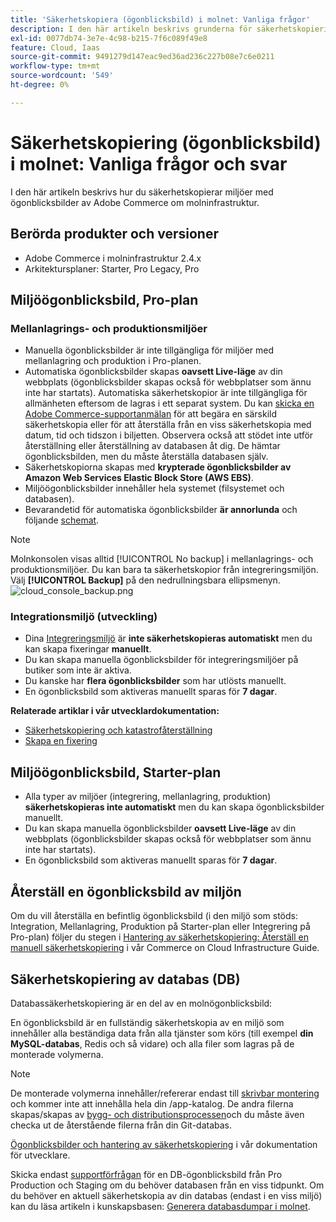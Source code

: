 ```yaml
---
title: 'Säkerhetskopiera (ögonblicksbild) i molnet: Vanliga frågor'
description: I den här artikeln beskrivs grunderna för säkerhetskopiering av miljöer med ögonblicksbilder av Adobe Commerce om molninfrastruktur.
exl-id: 0077db74-3e7e-4c98-b215-7f6c089f49e8
feature: Cloud, Iaas
source-git-commit: 9491279d147eac9ed36ad236c227b08e7c6e0211
workflow-type: tm+mt
source-wordcount: '549'
ht-degree: 0%

---
```


# Säkerhetskopiering (ögonblicksbild) i molnet: Vanliga frågor och svar

I den här artikeln beskrivs hur du säkerhetskopierar miljöer med ögonblicksbilder av Adobe Commerce om molninfrastruktur.

## Berörda produkter och versioner

* Adobe Commerce i molninfrastruktur 2.4.x
* Arkitektursplaner: Starter, Pro Legacy, Pro

## Miljöögonblicksbild, Pro-plan

### Mellanlagrings- och produktionsmiljöer

* Manuella ögonblicksbilder är inte tillgängliga för miljöer med mellanlagring och produktion i Pro-planen.
* Automatiska ögonblicksbilder skapas **oavsett Live-läge** av din webbplats (ögonblicksbilder skapas också för webbplatser som ännu inte har startats). Automatiska säkerhetskopior är inte tillgängliga för allmänheten eftersom de lagras i ett separat system. Du kan [skicka en Adobe Commerce-supportanmälan](/docs/commerce-knowledge-base/kb/help-center-guide/magento-help-center-user-guide.html#submit-ticket) för att begära en särskild säkerhetskopia eller för att återställa från en viss säkerhetskopia med datum, tid och tidszon i biljetten. Observera också att stödet inte utför återställning eller återställning av databasen åt dig. De hämtar ögonblicksbilden, men du måste återställa databasen själv.
* Säkerhetskopiorna skapas med **krypterade ögonblicksbilder av Amazon Web Services Elastic Block Store (AWS EBS)**.
* Miljöögonblicksbilder innehåller hela systemet (filsystemet och databasen).
* Bevarandetid för automatiska ögonblicksbilder **är annorlunda** och följande [schemat](/docs/commerce-cloud-service/user-guide/architecture/pro-architecture.html?lang=en#backup-and-disaster-recovery).

>[!NOTE]
>Molnkonsolen visas alltid [!UICONTROL No backup] i mellanlagrings- och produktionsmiljöer. Du kan bara ta säkerhetskopior från integreringsmiljön. Välj **[!UICONTROL Backup]** på den nedrullningsbara ellipsmenyn.
>![cloud_console_backup.png](assets/cloud_console_backup.png)





### Integrationsmiljö (utveckling)

* Dina [Integreringsmiljö](/help/announcements/adobe-commerce-announcements/integration-environment-enhancement-request-pro-and-starter.md) är **inte säkerhetskopieras automatiskt** men du kan skapa fixeringar **manuellt**.
* Du kan skapa manuella ögonblicksbilder för integreringsmiljöer på butiker som inte är aktiva.
* Du kanske har **flera ögonblicksbilder** som har utlösts manuellt.
* En ögonblicksbild som aktiveras manuellt sparas för **7 dagar**.

**Relaterade artiklar i vår utvecklardokumentation:**

* [Säkerhetskopiering och katastrofåterställning](/docs/commerce-cloud-service/user-guide/architecture/pro-architecture.html#backup-and-disaster-recovery)
* [Skapa en fixering](/docs/commerce-cloud-service/user-guide/develop/storage/snapshots.html)

## Miljöögonblicksbild, Starter-plan

* Alla typer av miljöer (integrering, mellanlagring, produktion) **säkerhetskopieras inte automatiskt** men du kan skapa ögonblicksbilder manuellt.
* Du kan skapa manuella ögonblicksbilder **oavsett Live-läge** av din webbplats (ögonblicksbilder skapas också för webbplatser som ännu inte har startats).
* En ögonblicksbild som aktiveras manuellt sparas för **7 dagar**.

## Återställ en ögonblicksbild av miljön

Om du vill återställa en befintlig ögonblicksbild (i den miljö som stöds: Integration, Mellanlagring, Produktion på Starter-plan eller Integrering på Pro-plan) följer du stegen i [Hantering av säkerhetskopiering: Återställ en manuell säkerhetskopiering](/docs/commerce-cloud-service/user-guide/develop/storage/snapshots#restore-a-manual-backup) i vår Commerce on Cloud Infrastructure Guide.

## Säkerhetskopiering av databas (DB)

Databassäkerhetskopiering är en del av en molnögonblicksbild:

>>
En ögonblicksbild är en fullständig säkerhetskopia av en miljö som innehåller alla beständiga data från alla tjänster som körs (till exempel **din MySQL-databas**, Redis och så vidare) och alla filer som lagras på de monterade volymerna.

>[!NOTE]
>
>De monterade volymerna innehåller/refererar endast till [skrivbar montering](/docs/commerce-cloud-service/user-guide/configure/app/properties/properties.html?lang=en#mounts) och kommer inte att innehålla hela din /app-katalog. De andra filerna skapas/skapas av [bygg- och distributionsprocessen](/docs/commerce-cloud-service/user-guide/architecture/pro-develop-deploy-workflow.html?lang=en#deployment-workflow)och du måste även checka ut de återstående filerna från din Git-databas.

[Ögonblicksbilder och hantering av säkerhetskopiering](/docs/commerce-cloud-service/user-guide/develop/storage/snapshots.html) i vår dokumentation för utvecklare.

Skicka endast [supportförfrågan](/docs/commerce-knowledge-base/kb/help-center-guide/magento-help-center-user-guide.html?lang=en#submit-ticket) för en DB-ögonblicksbild från Pro Production och Staging om du behöver databasen från en viss tidpunkt. Om du behöver en aktuell säkerhetskopia av din databas (endast i en viss miljö) kan du läsa artikeln i kunskapsbasen: [Generera databasdumpar i molnet](/help/how-to/general/create-database-dump-on-cloud.md).
